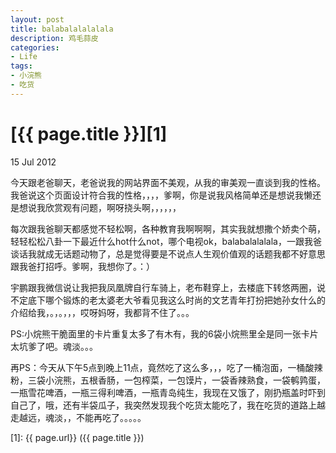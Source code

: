 ```yaml
---
layout: post
title: balabalalalalala
description: 鸡毛蒜皮
categories:
- Life
tags:
- 小浣熊
- 吃货
---
```


# [{{ page.title }}][1]

15 Jul 2012

今天跟老爸聊天，老爸说我的网站界面不美观，从我的审美观一直谈到我的性格。我爸说这个页面设计符合我的性格，，，，爹啊，你是说我风格简单还是想说我懒还是想说我欣赏观有问题，啊呀挠头啊，，，，，，

每次跟我爸聊天都感觉不轻松啊，各种教育我啊啊啊，其实我就想撒个娇卖个萌，轻轻松松八卦一下最近什么hot什么not，哪个电视ok，balabalalalala，一跟我爸谈话我就成无话题动物了，总是觉得要是不说点人生观价值观的话题我都不好意思跟我爸打招呼。爹啊，我想你了。：）

宇鹏跟我微信说让我把我凤凰牌自行车骑上，老布鞋穿上，去楼底下转悠两圈，说不定底下哪个锻炼的老太婆老大爷看见我这么时尚的文艺青年打扮把她孙女什么的介绍给我，。，。，，，哎呀妈呀，我都背不住了。。。

PS:小烷熊干脆面里的卡片重复太多了有木有，我的6袋小烷熊里全是同一张卡片太坑爹了吧。魂淡。。。

再PS：今天从下午5点到晚上11点，竟然吃了这么多，，，吃了一桶泡面，一桶酸辣粉，三袋小浣熊，五根香肠，一包榨菜，一包馍片，一袋香辣熟食，一袋鹌鹑蛋，一瓶雪花啤酒，一瓶三得利啤酒，一瓶青岛纯生，我现在又饿了，刚扔瓶盖时吓到自己了，哦，还有半袋瓜子，我突然发现我个吃货太能吃了，我在吃货的道路上越走越远，魂淡，，不能再吃了。。。。。

[1]:    {{ page.url}}  ({{ page.title }})

